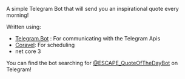A simple Telegram Bot that will send you an inspirational quote every morning!

Written using:
  - [Telegram.Bot](https://github.com/TelegramBots/Telegram.Bot) : For communicating with the Telegram Apis
  - [Coravel](https://github.com/jamesmh/coravel): For scheduling
  - net core 3
  
 You can find the bot searching for [@ESCAPE_QuoteOfTheDayBot](https://t.me/@ESCAPE_QuoteOfTheDayBot) on Telegram!
